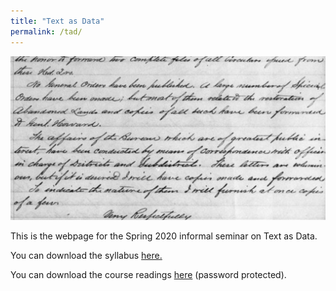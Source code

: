 ```yaml
---
title: "Text as Data"
permalink: /tad/
---
```


![tad](/assets/images/tad.png)

This is the webpage for the Spring 2020 informal seminar on Text as Data.

You can download the syllabus [here.]()

You can download the course readings [here]() (password protected).
